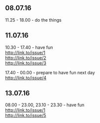 ## 08.07.16
11.25 - 18.00 - do the things

## 11.07.16
10.30 - 17.40 - have fun  
        http://link.to/issue/1  
        http://link.to/issue/2  
        http://link.to/issue/3 
      
17.40 - 00.00 - prepare to have fun next day  
        http://link.to/issue/4  

## 13.07.16
08.00 - 23.00, 23.10 - 23.30 - have fun  
        http://link.to/issue/1  
        http://link.to/issue/5 

